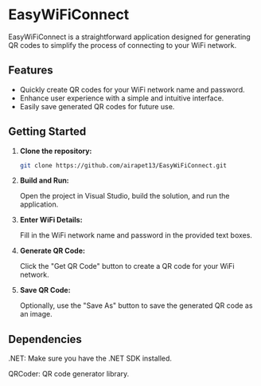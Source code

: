 # EasyWiFiConnect

EasyWiFiConnect is a straightforward application designed for generating QR codes to simplify the process of connecting to your WiFi network.

## Features

- Quickly create QR codes for your WiFi network name and password.
- Enhance user experience with a simple and intuitive interface.
- Easily save generated QR codes for future use.

## Getting Started

1. **Clone the repository:**
   ```bash
   git clone https://github.com/airapet13/EasyWiFiConnect.git
2. **Build and Run:**

   Open the project in Visual Studio, build the solution, and run the application.
3. **Enter WiFi Details:**

   Fill in the WiFi network name and password in the provided text boxes.
4. **Generate QR Code:**

   Click the "Get QR Code" button to create a QR code for your WiFi network.

5. **Save QR Code:**

   Optionally, use the "Save As" button to save the generated QR code as an image.

## Dependencies
.NET: Make sure you have the .NET SDK installed.

QRCoder: QR code generator library.

